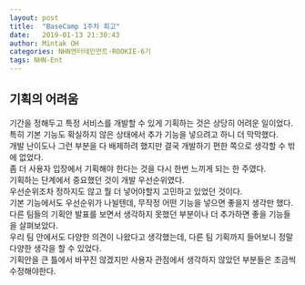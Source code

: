 ```yaml
---
layout: post
title:  "BaseCamp 1주차 회고"
date:   2019-01-13 21:30:43
author: Mintak OH
categories: NHN엔터테인먼트-ROOKIE-6기
tags: NHN-Ent
---
```


## 기획의 어려움
 기간을 정해두고 특정 서비스를 개발할 수 있게 기획하는 것은 상당히 어려운 일이었다. <br/>
특히 기본 기능도 확실하지 않은 상태에서 추가 기능을 넣으려고 하니 더 막막했다. <br/>
개발 난이도나 그런 부분을 다 배제하려 했지만 결국 개발하기 편한 쪽으로 생각할 수 밖에 없었다. <br/>
좀 더 사용자 입장에서 기획해야 한다는 것을 다시 한번 느끼게 되는 한 주였다. <br/>
기획하는 단계에서 중요했던 것이 개발 우선순위였다. <br/>
우선순위조차 정하지도 않고 뭘 더 넣어야할지 고민하고 있었던 것이다. <br/>
기본 기능에서도 우선순위가 나뉠텐데, 무작정 어떤 기능을 넣으면 좋을지 생각만 했다. <br/>
다른 팀들의 기획안 발표를 보면서 생각하지 못했던 부분이나 더 추가하면 좋을 기능들을 살펴보았다. <br/>
우리 팀 안에서도 다양한 의견이 나왔다고 생각했는데, 다른 팀 기획까지 들어보니 정말 다양한 생각을 할 수 있었다. <br/>
기획안을 큰 틀에서 바꾸진 않겠지만 사용자 관점에서 생각하지 않았던 부분들은 조금씩 수정해야한다. <br/>

<!--stackedit_data:
eyJoaXN0b3J5IjpbMTUxMTIwMDQ5Nl19
-->